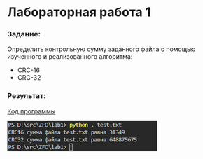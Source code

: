 # Лабораторная работа 1

### Задание:

Определить контрольную сумму заданного файла с помощью изученного и реализованного алгоритма:

* CRC-16
* CRC-32

### Результат:

[Код программы](__main__.py)

![](result.PNG)